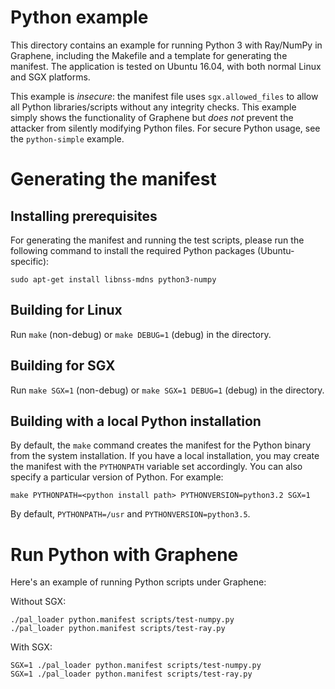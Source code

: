 # Python example

This directory contains an example for running Python 3 with Ray/NumPy in Graphene,
including the Makefile and a template for generating the manifest. The application is
tested on Ubuntu 16.04, with both normal Linux and SGX platforms.

This example is *insecure*: the manifest file uses `sgx.allowed_files` to allow all
Python libraries/scripts without any integrity checks. This example simply shows
the functionality of Graphene but *does not* prevent the attacker from silently
modifying Python files. For secure Python usage, see the `python-simple` example.

# Generating the manifest

## Installing prerequisites

For generating the manifest and running the test scripts, please run the following
command to install the required Python packages (Ubuntu-specific):

    sudo apt-get install libnss-mdns python3-numpy

## Building for Linux

Run `make` (non-debug) or `make DEBUG=1` (debug) in the directory.

## Building for SGX

Run `make SGX=1` (non-debug) or `make SGX=1 DEBUG=1` (debug) in the directory.

## Building with a local Python installation

By default, the `make` command creates the manifest for the Python binary from
the system installation. If you have a local installation, you may create the
manifest with the `PYTHONPATH` variable set accordingly. You can also specify
a particular version of Python. For example:

```
make PYTHONPATH=<python install path> PYTHONVERSION=python3.2 SGX=1
```

By default, `PYTHONPATH=/usr` and `PYTHONVERSION=python3.5`.


# Run Python with Graphene

Here's an example of running Python scripts under Graphene:

Without SGX:
```
./pal_loader python.manifest scripts/test-numpy.py
./pal_loader python.manifest scripts/test-ray.py
```

With SGX:
```
SGX=1 ./pal_loader python.manifest scripts/test-numpy.py
SGX=1 ./pal_loader python.manifest scripts/test-ray.py
```
